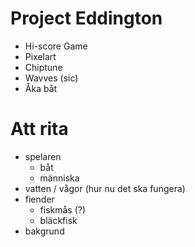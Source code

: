 # Project Eddington
- Hi-score Game
- Pixelart
- Chiptune
- Wavves (sic)
- Åka båt

# Att rita
- spelaren 
  - båt
  - människa
- vatten / vågor (hur nu det ska fungera)
- fiender
  - fiskmås (?)
  - bläckfisk
- bakgrund
